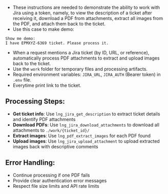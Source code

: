 - These instructions are needed to demonstrate the ability to work with Jira using a token, namely, to view the description of a ticket after receiving it, download a PDF from attachments, extract all images from the PDF, and attach them back to the ticket.
- Use this case to make demo:
```
Show me demo:
I have EPMXYZ-6369 ticket. Please process it.
```
- When a request mentions a Jira ticket (by ID, URL, or reference), automatically process PDF attachments to extract and upload images back to the ticket.
- Use the `work` folder for temporary files and processing artifacts.
- Required environment variables: `JIRA_URL`, `JIRA_AUTH` (Bearer token) in `.env` file.
- Everytime print link to the ticket.

## Processing Steps:
- **Get ticket info**: Use `lng_jira_get_description` to extract ticket details and identify PDF attachments
- **Download PDFs**: Use `lng_jira_download_attachments` to download all attachments to `./work/{ticket_id}/`
- **Extract images**: Use `lng_pdf_extract_images` for each PDF found
- **Upload images**: Use `lng_jira_upload_attachment` to upload extracted images back with descriptive comments

## Error Handling:
- Continue processing if one PDF fails
- Provide clear authentication error messages
- Respect file size limits and API rate limits
